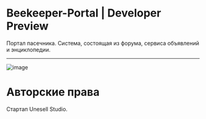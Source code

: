 # Beekeeper-Portal | Developer Preview
Портал пасечника. Система, состоящая из форума, сервиса объявлений и энциклопедии.
***
<img src="https://i.ibb.co/cYkpw25/image.png" alt="image" border="0">

# Авторские права
Стартап Unesell Studio.
